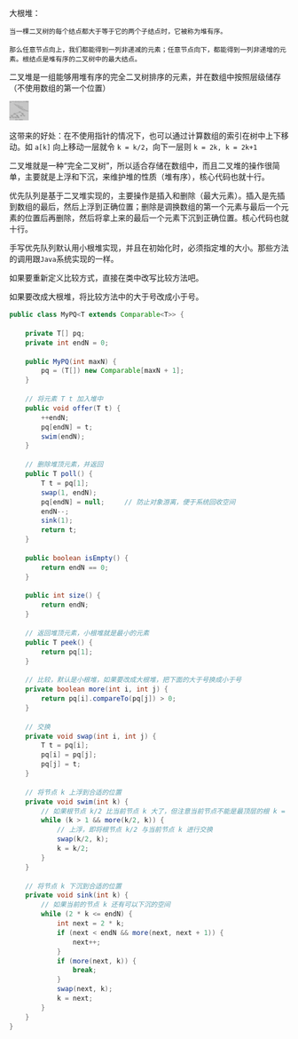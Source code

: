 大根堆：

    当一棵二叉树的每个结点都大于等于它的两个子结点时，它被称为堆有序。

    那么任意节点向上，我们都能得到一列非递减的元素；任意节点向下，都能得到一列非递增的元素。根结点是堆有序的二叉树中的最大结点。

二叉堆是一组能够用堆有序的完全二叉树排序的元素，并在数组中按照层级储存（不使用数组的第一个位置）


<img src="..\res\微信截图_20200726170309.png" style="zoom: 5%;" />


这带来的好处：在不使用指针的情况下，也可以通过计算数组的索引在树中上下移动。如 `a[k]` 向上移动一层就令 `k = k/2`，向下一层则 `k = 2k, k = 2k+1`
	
二叉堆就是一种“完全二叉树”，所以适合存储在数组中，而且二叉堆的操作很简单，主要就是上浮和下沉，来维护堆的性质（堆有序），核心代码也就十行。

优先队列是基于二叉堆实现的，主要操作是插入和删除（最大元素）。插入是先插到数组的最后，然后上浮到正确位置；删除是调换数组的第一个元素与最后一个元素的位置后再删除，然后将拿上来的最后一个元素下沉到正确位置。核心代码也就十行。


手写优先队列默认用小根堆实现，并且在初始化时，必须指定堆的大小。那些方法的调用跟`Java`系统实现的一样。

如果要重新定义比较方式，直接在类中改写比较方法吧。

如果要改成大根堆，将比较方法中的大于号改成小于号。



```java
public class MyPQ<T extends Comparable<T>> {
    
    private T[] pq;
    private int endN = 0;
    
    public MyPQ(int maxN) {
        pq = (T[]) new Comparable[maxN + 1];
    }
    
    // 将元素 T t 加入堆中
    public void offer(T t) {
        ++endN;
        pq[endN] = t;
        swim(endN);
    }
    
    // 删除堆顶元素，并返回
    public T poll() {
        T t = pq[1];
        swap(1, endN);
        pq[endN] = null;     // 防止对象游离，便于系统回收空间
        endN--;
        sink(1);
        return t;
    }
    
    public boolean isEmpty() {
        return endN == 0;
    }
    
    public int size() {
        return endN;
    }

    // 返回堆顶元素，小根堆就是最小的元素
    public T peek() {
        return pq[1];
    }
    
    // 比较，默认是小根堆，如果要改成大根堆，把下面的大于号换成小于号
    private boolean more(int i, int j) {
        return pq[i].compareTo(pq[j]) > 0;
    }
    
    // 交换
    private void swap(int i, int j) {
        T t = pq[i];
        pq[i] = pq[j];
        pq[j] = t;
    }
    
    // 将节点 k 上浮到合适的位置
    private void swim(int k) {
        // 如果根节点 k/2 比当前节点 k 大了，但注意当前节点不能是最顶层的根 k = 1
        while (k > 1 && more(k/2, k)) {
            // 上浮，即将根节点 k/2 与当前节点 k 进行交换
            swap(k/2, k);
            k = k/2;
        }
    }
    
    // 将节点 k 下沉到合适的位置
    private void sink(int k) {
        // 如果当前的节点 k 还有可以下沉的空间
        while (2 * k <= endN) {
            int next = 2 * k;
            if (next < endN && more(next, next + 1)) {
                next++;
            }
            if (more(next, k)) {
                break;
            }
            swap(next, k);
            k = next;
        }
    }
}
```
